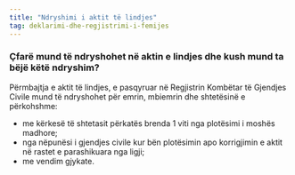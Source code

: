 ```yaml
---
title: "Ndryshimi i aktit të lindjes"
tag: deklarimi-dhe-regjistrimi-i-femijes
---
```


### Çfarë mund të ndryshohet në aktin e lindjes dhe kush mund ta bëjë këtë ndryshim?

Përmbajtja e aktit të lindjes, e pasqyruar në Regjistrin Kombëtar të Gjendjes Civile mund të ndryshohet për emrin, mbiemrin dhe shtetësinë e përkohshme:

* me kërkesë të shtetasit përkatës brenda 1 viti nga plotësimi i moshës madhore;
* nga nëpunësi i gjendjes civile kur bën plotësimin apo korrigjimin e aktit në rastet e parashikuara nga ligji;
* me vendim gjykate.
